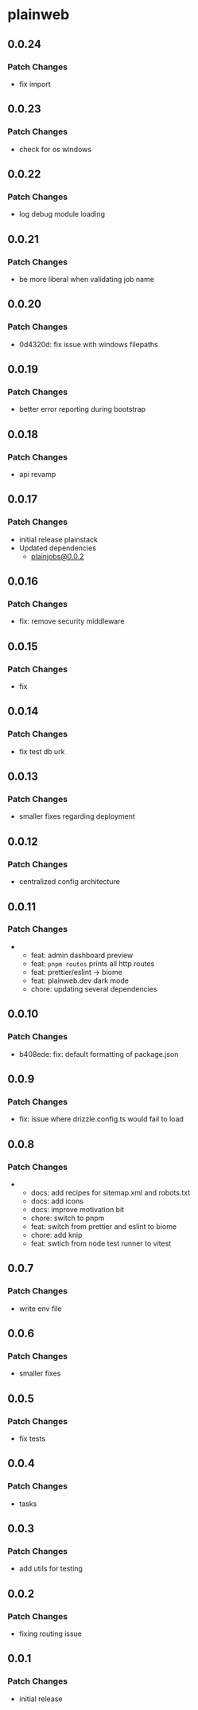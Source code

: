 # plainweb

## 0.0.24

### Patch Changes

- fix import

## 0.0.23

### Patch Changes

- check for os windows

## 0.0.22

### Patch Changes

- log debug module loading

## 0.0.21

### Patch Changes

- be more liberal when validating job name

## 0.0.20

### Patch Changes

- 0d4320d: fix issue with windows filepaths

## 0.0.19

### Patch Changes

- better error reporting during bootstrap

## 0.0.18

### Patch Changes

- api revamp

## 0.0.17

### Patch Changes

- initial release plainstack
- Updated dependencies
  - plainjobs@0.0.2

## 0.0.16

### Patch Changes

- fix: remove security middleware

## 0.0.15

### Patch Changes

- fix

## 0.0.14

### Patch Changes

- fix test db urk

## 0.0.13

### Patch Changes

- smaller fixes regarding deployment

## 0.0.12

### Patch Changes

- centralized config architecture

## 0.0.11

### Patch Changes

- - feat: admin dashboard preview
  - feat: `pnpm routes` prints all http routes
  - feat: prettier/eslint -> biome
  - feat: plainweb.dev dark mode
  - chore: updating several dependencies

## 0.0.10

### Patch Changes

- b408ede: fix: default formatting of package.json

## 0.0.9

### Patch Changes

- fix: issue where drizzle.config.ts would fail to load

## 0.0.8

### Patch Changes

- - docs: add recipes for sitemap.xml and robots.txt
  - docs: add icons
  - docs: improve motivation bit
  - chore: switch to pnpm
  - feat: switch from prettier and eslint to biome
  - chore: add knip
  - feat: swtich from node test runner to vitest

## 0.0.7

### Patch Changes

- write env file

## 0.0.6

### Patch Changes

- smaller fixes

## 0.0.5

### Patch Changes

- fix tests

## 0.0.4

### Patch Changes

- tasks

## 0.0.3

### Patch Changes

- add utils for testing

## 0.0.2

### Patch Changes

- fixing routing issue

## 0.0.1

### Patch Changes

- initial release
